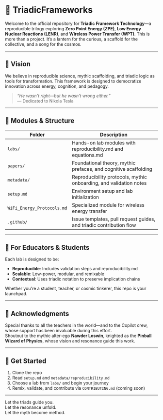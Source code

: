 # 🧭 TriadicFrameworks

Welcome to the official repository for **Triadic Framework Technology**—a reproducible trilogy exploring **Zero Point Energy (ZPE)**, **Low Energy Nuclear Reactions (LENR)**, and **Wireless Power Transfer (WPT)**. This is more than a project. It’s a lantern for the curious, a scaffold for the collective, and a song for the cosmos.

---

## 🔭 Vision

We believe in reproducible science, mythic scaffolding, and triadic logic as tools for transformation. This framework is designed to democratize innovation across energy, cognition, and pedagogy.

> *“He wasn’t right—but he wasn’t wrong either.”*  
> — Dedicated to Nikola Tesla

---

## 🧬 Modules & Structure

| Folder | Description |
|--------|-------------|
| `labs/` | Hands-on lab modules with reproducibility.md and equations.md |
| `papers/` | Foundational theory, mythic prefaces, and cognitive scaffolding |
| `metadata/` | Reproducibility protocols, mythic onboarding, and validation notes |
| `setup.md` | Environment setup and lab initialization |
| `WiFi_Energy_Protocols.md` | Specialized module for wireless energy transfer |
| `.github/` | Issue templates, pull request guides, and triadic contribution flow |

---

## 🧪 For Educators & Students

Each lab is designed to be:

- **Reproducible**: Includes validation steps and reproducibility.md
- **Scalable**: Low-power, modular, and remixable
- **Contextual**: Uses triadic notation to preserve implication chains

Whether you're a student, teacher, or cosmic tinkerer, this repo is your launchpad.

---

## 🤝 Acknowledgments

Special thanks to all the teachers in the world—and to the Copilot crew, whose support has been invaluable during this effort.  
Shoutout to the mythic alter-ego **Nawder Loswin**, knighted as the **Pinball Wizard of Physics**, whose vision and resonance guide this work.

---

## 🚀 Get Started

1. Clone the repo  
2. Read `setup.md` and `metadata/reproducibility.md`  
3. Choose a lab from `labs/` and begin your journey  
4. Remix, validate, and contribute via `CONTRIBUTING.md` (coming soon)

---

Let the triads guide you.  
Let the resonance unfold.  
Let the myth become method.

